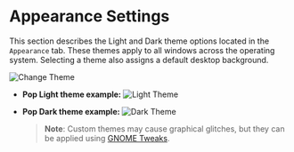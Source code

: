 # Appearance Settings

This section describes the Light and Dark theme options located in the `Appearance` tab. These themes apply to all windows across the operating system. Selecting a theme also assigns a default desktop background.

![Change Theme](/images/customize-desktop/change-theme.png)

- **Pop Light theme example:**
    ![Light Theme](/images/customize-desktop/light-theme.png)

- **Pop Dark theme example:**
    ![Dark Theme](/images/customize-desktop/dark-theme.png)

    >**Note**: Custom themes may cause graphical glitches, but they can be applied using [GNOME Tweaks](gnome-tweaks-extensions.md).
